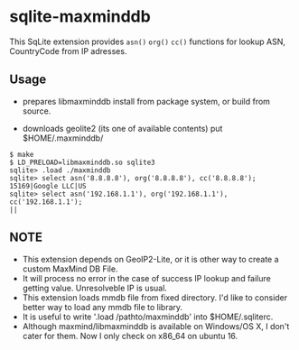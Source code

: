 # sqlite-maxminddb

This SqLite extension provides `asn()` `org()` `cc()` functions for lookup ASN, CountryCode from IP adresses.

## Usage

- prepares libmaxminddb
install from package system, or build from source.

- downloads geolite2 (its one of available contents)
put $HOME/.maxminddb/

```
$ make
$ LD_PRELOAD=libmaxminddb.so sqlite3
sqlite> .load ./maxminddb
sqlite> select asn('8.8.8.8'), org('8.8.8.8'), cc('8.8.8.8');
15169|Google LLC|US
sqlite> select asn('192.168.1.1'), org('192.168.1.1'), cc('192.168.1.1');
||
```

## NOTE
- This extension depends on GeoIP2-Lite, or it is other way to create a custom MaxMind DB File.
- It will process no error in the case of success IP lookup and failure getting value. Unresolveble IP is usual.
- This extension loads mmdb file from fixed directory. I'd like to consider better way to load any mmdb file to library.
- It is useful to write '.load /pathto/maxminddb' into $HOME/.sqliterc.
- Although maxmind/libmaxminddb is available on Windows/OS X, I don't cater for them. Now I only check on x86_64 on ubuntu 16.

